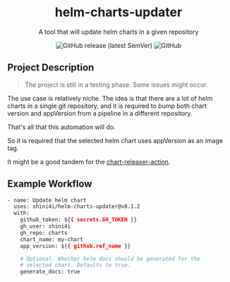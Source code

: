 <div align="center">

# helm-charts-updater

A tool that will update helm charts in a given repository

![GitHub release (latest SemVer)](https://img.shields.io/github/v/release/shini4i/helm-charts-updater?style=plastic)
![GitHub](https://img.shields.io/github/license/shini4i/helm-charts-updater?style=plastic)

</div>

## Project Description

> The project is still in a testing phase. Some issues might occur.

The use case is relatively niche. The idea is that there are a lot of helm charts in a single git
repository, and it is required to bump both chart version and appVersion from a pipeline in a different repository.

That's all that this automation will do.

So it is required that the selected helm chart uses appVersion as an image tag.

It might be a good tandem for the [chart-releaser-action](https://github.com/helm/chart-releaser-action).

## Example Workflow

```bash
- name: Update helm chart
  uses: shini4i/helm-charts-updater@v0.1.2
  with:
    github_token: ${{ secrets.GH_TOKEN }}
    gh_user: shini4i
    gh_repo: charts
    chart_name: my-chart
    app_version: ${{ github.ref_name }}

    # Optional. Whether helm docs should be generated for the
    # selected chart. Defaults to true.
    generate_docs: true
